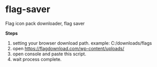 # flag-saver
Flag icon pack downloader, flag saver

**Steps**
1. setting your browser download path. example: C:/downloads/flags
2. open https://flagdownload.com/wp-content/uploads/
3. open console and paste this script.
4. wait process complete.
